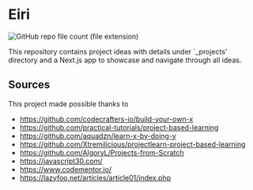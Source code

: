 # Eiri

![GitHub repo file count (file extension)](https://img.shields.io/github/directory-file-count/naphteine/eiri/_projects?label=Project%20count)

This repository contains project ideas with details under `\_projects' directory and a Next.js app to showcase and navigate through all ideas.

## Sources

This project made possible thanks to

- https://github.com/codecrafters-io/build-your-own-x
- https://github.com/practical-tutorials/project-based-learning
- https://github.com/aquadzn/learn-x-by-doing-y
- https://github.com/Xtremilicious/projectlearn-project-based-learning
- https://github.com/AlgoryL/Projects-from-Scratch
- https://javascript30.com/
- https://www.codementor.io/
- https://lazyfoo.net/articles/article01/index.php
